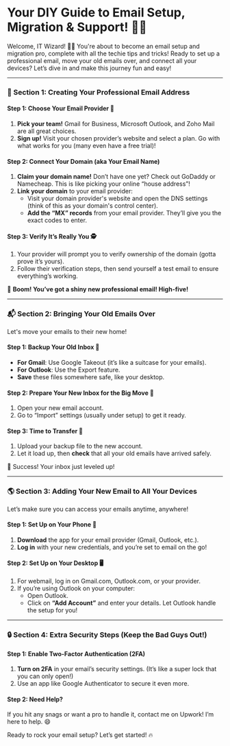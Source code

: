 # Your DIY Guide to Email Setup, Migration & Support! 📧✨

Welcome, IT Wizard! 🧙‍♂️ You're about to become an email setup and migration pro, complete with all the techie tips and tricks! Ready to set up a professional email, move your old emails over, and connect all your devices? Let’s dive in and make this journey fun and easy!

---

### 🌟 Section 1: Creating Your Professional Email Address

#### **Step 1: Choose Your Email Provider 🎉**

1. **Pick your team!** Gmail for Business, Microsoft Outlook, and Zoho Mail are all great choices.
2. **Sign up!** Visit your chosen provider’s website and select a plan. Go with what works for you (many even have a free trial)!


#### **Step 2: Connect Your Domain (aka Your Email Name)**

1. **Claim your domain name!** Don’t have one yet? Check out GoDaddy or Namecheap. This is like picking your online “house address”!
2. **Link your domain** to your email provider:
    * Visit your domain provider's website and open the DNS settings (think of this as your domain's control center).
    * **Add the “MX” records** from your email provider. They’ll give you the exact codes to enter.


#### **Step 3: Verify It’s Really You 🕵️**

1. Your provider will prompt you to verify ownership of the domain (gotta prove it’s yours).
2. Follow their verification steps, then send yourself a test email to ensure everything’s working.

💌 **Boom! You’ve got a shiny new professional email! High-five!**

---

### 📬 Section 2: Bringing Your Old Emails Over

Let's move your emails to their new home!

#### **Step 1: Backup Your Old Inbox 🧳**

- **For Gmail**: Use Google Takeout (it’s like a suitcase for your emails).
- **For Outlook**: Use the Export feature.
- **Save** these files somewhere safe, like your desktop.


#### **Step 2: Prepare Your New Inbox for the Big Move 🚀**

1. Open your new email account.
2. Go to “Import” settings (usually under setup) to get it ready.


#### **Step 3: Time to Transfer 📂**

1. Upload your backup file to the new account.
2. Let it load up, then **check** that all your old emails have arrived safely.

🎉 Success! Your inbox just leveled up!

---

### 🌎 Section 3: Adding Your New Email to All Your Devices

Let’s make sure you can access your emails anytime, anywhere!

#### **Step 1: Set Up on Your Phone 📱**

1. **Download** the app for your email provider (Gmail, Outlook, etc.).
2. **Log in** with your new credentials, and you’re set to email on the go!


#### **Step 2: Set Up on Your Desktop 🖥️**

1. For webmail, log in on Gmail.com, Outlook.com, or your provider.
2. If you’re using Outlook on your computer:
    * Open Outlook.
    * Click on **“Add Account”** and enter your details. Let Outlook handle the setup for you!


---

### 🔒 Section 4: Extra Security Steps (Keep the Bad Guys Out!)

#### **Step 1: Enable Two-Factor Authentication (2FA)**

1. **Turn on 2FA** in your email’s security settings. (It’s like a super lock that you can only open!)
2. Use an app like Google Authenticator to secure it even more.


#### **Step 2: Need Help?**

If you hit any snags or want a pro to handle it, contact me on Upwork! I’m here to help. 😄


Ready to rock your email setup? Let’s get started! 🔥
